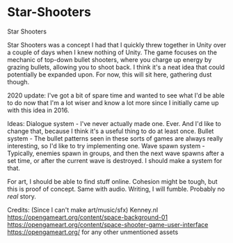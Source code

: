 # Star-Shooters
Star Shooters

Star Shooters was a concept I had that I quickly threw together in Unity over a couple of days when I knew nothing of Unity. The game focuses on the mechanic of top-down bullet shooters, where you charge up energy by grazing bullets, allowing you to shoot back. I think it's a neat idea that could potentially be expanded upon. For now, this will sit here, gathering dust though.

2020 update:
I've got a bit of spare time and wanted to see what I'd be able to do now that I'm a lot wiser and know a lot more since I initially came up with this idea in 2016.

Ideas:
Dialogue system - I've never actually made one. Ever. And I'd like to change that, because I think it's a useful thing to do at least once.
Bullet system - The bullet patterns seen in these sorts of games are always really interesting, so I'd like to try implementing one.
Wave spawn system - Typically, enemies spawn in groups, and then the next wave spawns after a set time, or after the current wave is destroyed. I should make a system for that.

For art, I should be able to find stuff online. Cohesion might be tough, but this is proof of concept.
Same with audio.
Writing, I will fumble. Probably no *real* story.

Credits: (Since I can't make art/music/sfx)
Kenney.nl
https://opengameart.org/content/space-background-01
https://opengameart.org/content/space-shooter-game-user-interface
https://opengameart.org/ for any other unmentioned assets